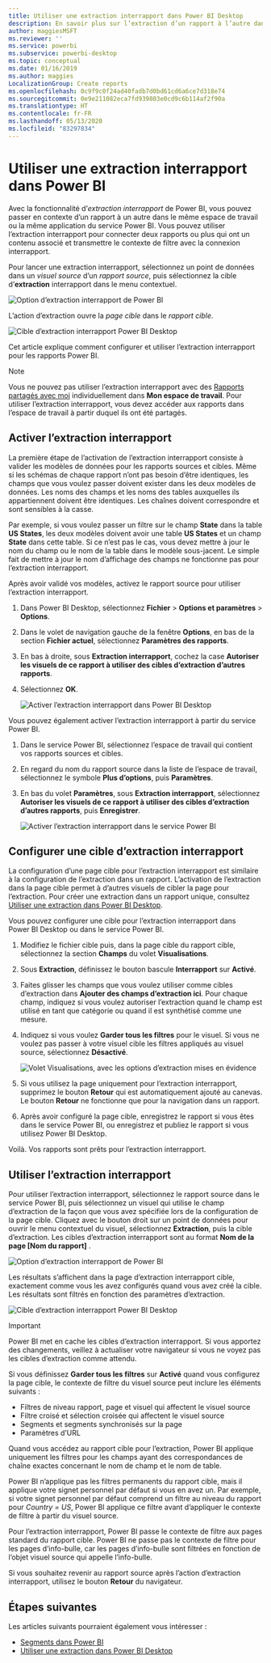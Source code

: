 ```yaml
---
title: Utiliser une extraction interrapport dans Power BI Desktop
description: En savoir plus sur l’extraction d’un rapport à l’autre dans Power BI Desktop
author: maggiesMSFT
ms.reviewer: ''
ms.service: powerbi
ms.subservice: powerbi-desktop
ms.topic: conceptual
ms.date: 01/16/2019
ms.author: maggies
LocalizationGroup: Create reports
ms.openlocfilehash: 0c9f9c0f24ad40fadb7d0bd61cd6a6ce7d318e74
ms.sourcegitcommit: 0e9e211082eca7fd939803e0cd9c6b114af2f90a
ms.translationtype: HT
ms.contentlocale: fr-FR
ms.lasthandoff: 05/13/2020
ms.locfileid: "83297834"
---
```

# <a name="use-cross-report-drillthrough-in-power-bi"></a>Utiliser une extraction interrapport dans Power BI

Avec la fonctionnalité d’*extraction interrapport* de Power BI, vous pouvez passer en contexte d’un rapport à un autre dans le même espace de travail ou la même application du service Power BI. Vous pouvez utiliser l’extraction interrapport pour connecter deux rapports ou plus qui ont un contenu associé et transmettre le contexte de filtre avec la connexion interrapport. 

Pour lancer une extraction interrapport, sélectionnez un point de données dans un *visuel source* d’un *rapport source*, puis sélectionnez la cible d’**extraction** interrapport dans le menu contextuel. 

![Option d’extraction interrapport de Power BI](media/desktop-cross-report-drill-through/cross-report-drill-through-01.png)

L’action d’extraction ouvre la *page cible* dans le *rapport cible*. 

![Cible d’extraction interrapport Power BI Desktop](media/desktop-cross-report-drill-through/cross-report-drill-through-01a.png)

Cet article explique comment configurer et utiliser l’extraction interrapport pour les rapports Power BI.

> [!NOTE]
> Vous ne pouvez pas utiliser l’extraction interrapport avec des [Rapports partagés avec moi](../collaborate-share/service-share-dashboards.md#share-a-dashboard-or-report) individuellement dans **Mon espace de travail**. Pour utiliser l’extraction interrapport, vous devez accéder aux rapports dans l’espace de travail à partir duquel ils ont été partagés.

## <a name="enable-cross-report-drillthrough"></a>Activer l’extraction interrapport

La première étape de l’activation de l’extraction interrapport consiste à valider les modèles de données pour les rapports sources et cibles. Même si les schémas de chaque rapport n’ont pas besoin d’être identiques, les champs que vous voulez passer doivent exister dans les deux modèles de données. Les noms des champs et les noms des tables auxquelles ils appartiennent doivent être identiques. Les chaînes doivent correspondre et sont sensibles à la casse.

Par exemple, si vous voulez passer un filtre sur le champ **State** dans la table **US States**, les deux modèles doivent avoir une table **US States** et un champ **State** dans cette table. Si ce n’est pas le cas, vous devez mettre à jour le nom du champ ou le nom de la table dans le modèle sous-jacent. Le simple fait de mettre à jour le nom d’affichage des champs ne fonctionne pas pour l’extraction interrapport.

Après avoir validé vos modèles, activez le rapport source pour utiliser l’extraction interrapport. 

1. Dans Power BI Desktop, sélectionnez **Fichier** > **Options et paramètres** > **Options**. 
1. Dans le volet de navigation gauche de la fenêtre **Options**, en bas de la section **Fichier actuel**, sélectionnez **Paramètres des rapports**. 
1. En bas à droite, sous **Extraction interrapport**, cochez la case **Autoriser les visuels de ce rapport à utiliser des cibles d’extraction d’autres rapports**. 
1. Sélectionnez **OK**. 
   
   ![Activer l’extraction interrapport dans Power BI Desktop](media/desktop-cross-report-drill-through/cross-report-drill-through-02.png)

Vous pouvez également activer l’extraction interrapport à partir du service Power BI.
1. Dans le service Power BI, sélectionnez l’espace de travail qui contient vos rapports sources et cibles.
1. En regard du nom du rapport source dans la liste de l’espace de travail, sélectionnez le symbole **Plus d’options**, puis **Paramètres**. 
1. En bas du volet **Paramètres**, sous **Extraction interrapport**, sélectionnez **Autoriser les visuels de ce rapport à utiliser des cibles d’extraction d’autres rapports**, puis **Enregistrer**.
   
   ![Activer l’extraction interrapport dans le service Power BI](media/desktop-cross-report-drill-through/cross-report-drill-through-02a.png)

## <a name="set-up-a-cross-report-drillthrough-target"></a>Configurer une cible d’extraction interrapport

La configuration d’une page cible pour l’extraction interrapport est similaire à la configuration de l’extraction dans un rapport. L’activation de l’extraction dans la page cible permet à d’autres visuels de cibler la page pour l’extraction. Pour créer une extraction dans un rapport unique, consultez [Utiliser une extraction dans Power BI Desktop](desktop-drillthrough.md).

Vous pouvez configurer une cible pour l’extraction interrapport dans Power BI Desktop ou dans le service Power BI. 
1. Modifiez le fichier cible puis, dans la page cible du rapport cible, sélectionnez la section **Champs** du volet **Visualisations**. 
1. Sous **Extraction**, définissez le bouton bascule **Interrapport** sur **Activé**. 
1. Faites glisser les champs que vous voulez utiliser comme cibles d’extraction dans **Ajouter des champs d’extraction ici**. Pour chaque champ, indiquez si vous voulez autoriser l’extraction quand le champ est utilisé en tant que catégorie ou quand il est synthétisé comme une mesure. 
1. Indiquez si vous voulez **Garder tous les filtres** pour le visuel. Si vous ne voulez pas passer à votre visuel cible les filtres appliqués au visuel source, sélectionnez **Désactivé**.
   
   ![Volet Visualisations, avec les options d’extraction mises en évidence](media/desktop-cross-report-drill-through/cross-report-drill-through-03.png)
   
1. Si vous utilisez la page uniquement pour l’extraction interrapport, supprimez le bouton **Retour** qui est automatiquement ajouté au canevas. Le bouton **Retour** ne fonctionne que pour la navigation dans un rapport. 
1. Après avoir configuré la page cible, enregistrez le rapport si vous êtes dans le service Power BI, ou enregistrez et publiez le rapport si vous utilisez Power BI Desktop.

Voilà. Vos rapports sont prêts pour l’extraction interrapport. 

## <a name="use-cross-report-drillthrough"></a>Utiliser l’extraction interrapport

Pour utiliser l’extraction interrapport, sélectionnez le rapport source dans le service Power BI, puis sélectionnez un visuel qui utilise le champ d’extraction de la façon que vous avez spécifiée lors de la configuration de la page cible. Cliquez avec le bouton droit sur un point de données pour ouvrir le menu contextuel du visuel, sélectionnez **Extraction**, puis la cible d’extraction. Les cibles d’extraction interrapport sont au format **Nom de la page [Nom du rapport]** .

![Option d’extraction interrapport de Power BI](media/desktop-cross-report-drill-through/cross-report-drill-through-01.png)

Les résultats s’affichent dans la page d’extraction interrapport cible, exactement comme vous les avez configurés quand vous avez créé la cible. Les résultats sont filtrés en fonction des paramètres d’extraction.

![Cible d’extraction interrapport Power BI Desktop](media/desktop-cross-report-drill-through/cross-report-drill-through-01a.png)

> [!IMPORTANT]
> Power BI met en cache les cibles d’extraction interrapport. Si vous apportez des changements, veillez à actualiser votre navigateur si vous ne voyez pas les cibles d’extraction comme attendu. 

Si vous définissez **Garder tous les filtres** sur **Activé** quand vous configurez la page cible, le contexte de filtre du visuel source peut inclure les éléments suivants : 

- Filtres de niveau rapport, page et visuel qui affectent le visuel source 
- Filtre croisé et sélection croisée qui affectent le visuel source 
- Segments et segments synchronisés sur la page
- Paramètres d’URL

Quand vous accédez au rapport cible pour l’extraction, Power BI applique uniquement les filtres pour les champs ayant des correspondances de chaîne exactes concernant le nom de champ et le nom de table. 

Power BI n’applique pas les filtres permanents du rapport cible, mais il applique votre signet personnel par défaut si vous en avez un. Par exemple, si votre signet personnel par défaut comprend un filtre au niveau du rapport pour *Country = US*, Power BI applique ce filtre avant d’appliquer le contexte de filtre à partir du visuel source. 

Pour l’extraction interrapport, Power BI passe le contexte de filtre aux pages standard du rapport cible. Power BI ne passe pas le contexte de filtre pour les pages d’info-bulle, car les pages d’info-bulle sont filtrées en fonction de l’objet visuel source qui appelle l’info-bulle.

Si vous souhaitez revenir au rapport source après l’action d’extraction interrapport, utilisez le bouton **Retour** du navigateur. 

## <a name="next-steps"></a>Étapes suivantes

Les articles suivants pourraient également vous intéresser :

- [Segments dans Power BI](../visuals/power-bi-visualization-slicers.md)
- [Utiliser une extraction dans Power BI Desktop](desktop-drillthrough.md)
